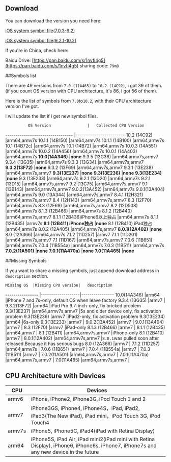 ## Download

You can download the version you need here:

[iOS system symbol file(7.0.3-9.2)](https://drive.google.com/drive/folders/0B-0LZDbSzubRaUdMdTJQc1ZzMUU?usp=sharing)

[iOS system symbol file(9.2.1-10.2)](https://drive.google.com/drive/folders/0B5oBYvBG2NS7aDVTR1JzX2JXaFE?usp=sharing)

If you're in China, check here:

Baidu Drive: [https://pan.baidu.com/s/1nvfi4g5](https://pan.baidu.com/s/1nvfi4g5) sharing code: `79m8`

##Symbols list

There are 49 versions from `7.0 (11A465)` to `10.2 (14C92)`, i got 39 of them. (if you count OS version with CPU architecture, it's 86, i got 56 of them).

Here is the list of symbols from `7.0`to`10.2`, with their CPU architecture version I've got.

I will update the list if i get new symbol files.

			  OS Version				|	Collected CPU Version
---------------------------------	|------------------------
10.2 (14C92)							|arm64,armv7s
10.1.1 (14B150)						|arm64,armv7s
10.1.1 (14B100)						|arm64,armv7s
10.1 (14B72c)							|arm64,armv7s
10.1 (14B72)							|arm64,armv7s
10.0.3 (14A551)						|arm64,armv7s
10.0.2 (14A456)						|arm64,armv7s
10.0.1 (14A403)						|arm64,armv7s
**10.0(14A346)**						|**none**
9.3.5 (13G36)							|arm64,armv7s,armv7
9.3.4 (13G35)							|arm64,armv7s
9.3.3 (13G34)							|arm64,armv7s,armv7
**9.3.2(13F72)**						|**none**
9.3.2 (13F69)							|arm64,armv7s,armv7
9.3.1 (13E238)						|arm64,armv7s,armv7
**9.3(13E237)**						|**none**
**9.3(13E236)**						|**none**
**9.3(13E234)**						|**none**
9.3 (13E233)							|arm64,armv7s
9.2.1 (13D20)							|arm64,armv7s
9.2.1 (13D15)							|arm64,armv7s,armv7
9.2 (13C75)							|arm64,armv7s,armv7
9.1 (13B143)							|arm64,armv7s,armv7
9.0.2(13A452)							|arm64,armv7s
9.0.1(13A404)							|arm64,armv7s
9.0 (13A344)							|arm64,armv7s,armv7
8.4.1 (12H321)						|arm64,armv7s,armv7
8.4 (12H143)							|arm64,armv7s,armv7
8.3 (12F70)							|arm64,armv7s
8.3 (12F69)							|arm64,armv7s,armv7
8.2 (12D508)							|arm64,armv7s
8.1.3 (12B466)						|arm64,armv7s
8.1.2 (12B440)						|arm64,armv7s,armv7
8.1.1 (12B436)iPhone6以上独占		|arm64,armv7s
8.1.1 (12B435)						|armv7s
**8.1 (12B411) iPhone独占**			|**none**
8.1 (12B410) iPad独占				|arm64,armv7s
8.0.2 (12A405)						|arm64,armv7s,armv7
**8.0.1(12A402)**					|**none**
8.0 (12A366)							|arm64,armv7s
7.1.2 (11D257)						|armv7
7.1.1 (11D201)						|arm64,armv7s,armv7
7.1 (11D167)							|arm64,armv7s,armv7
7.0.6 (11B651)						|arm64,armv7s
7.0.4 (11B554a)						|arm64,armv7s
7.0.3 (11B511)						|arm64,armv7s
**7.0.2(11A501)**					|**none**
**7.0.1(11A470a)**					|**none**
**7.0(11A465)**						|**none**

##Missing Symbols

If you want to share a missing symbols, just append download address in `description` section.

	Missing OS	|Missing CPU version|	description
----------------	|-------------------|----------------
10.0(14A346)		|arm64					|iPhone 7 and 7s-only, default OS when leave factory
9.3.4 (13G35)		|armv7					|
9.3.2(13F72)		|arm64					|iPad Pro 9.7-inch-only, fix bricked problem
9.3(13E237)		|arm64,armv7s,armv7	|5s and older device only, fix activation problem
9.3(13E236)		|armv7					|iPad2-only, fix activation problem
9.3(13E234)		|arm64					|6s-only
9.3(13E233)		|armv7					|
9.0.2(13A452)		|armv7					|
9.0.1(13A404)		|armv7					|
8.3 (12F70)		|armv7					|iPad-only
8.1.3 (12B466)	|armv7					|
8.1.1 (12B435)	|arm64,armv7			|
8.1 (12B411) 		|arm64,armv7s,armv7	|iPhone-only
8.1 (12B410)		|armv7					|
8.0.1(12A402)		|arm64,armv7s,armv7	|`8.0.1`was pulled soon after released.Because it has serious bugs
8.0 (12A366)		|armv7					|
7.1.2 (11D257)	|arm64,armv7s			|
7.0.6 (11B651)	|armv7					|
7.0.4 (11B554a)	|armv7					|
7.0.3 (11B511)	|armv7					|
7.0.2(11A501)		|arm64,armv7s,armv7	|
7.0.1(11A470a)	|arm64,armv7s,armv7	|
7.0(11A465)		|arm64,armv7s,armv7	|

## CPU Architecture with Devices

  CPU	|	Devices
------	| ------
armv6	| iPhone, iPhone2, iPhone3G, iPod Touch 1 and 2
armv7	| iPhone3GS, iPhone4, iPhone4S，iPad, iPad2, iPad3(The New iPad), iPad mini，iPod Touch 3G, iPod Touch4
armv7s	| iPhone5, iPhone5C, iPad4(iPad with Retina Display)
arm64	| iPhone5S, iPad Air, iPad mini2(iPad mini with Retina Display), iPhone6, iPhone6s, iPhone7, iPhone7s and any new device in the future
